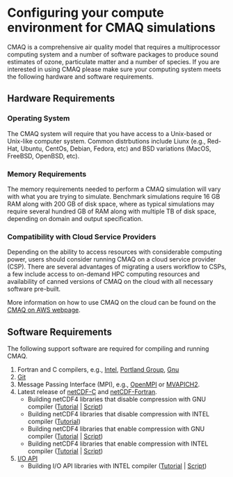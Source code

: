 # Configuring your compute environment for CMAQ simulations

CMAQ is a comprehensive air quality model that requires a multiprocessor computing system and a number of software packages to produce sound estimates of ozone, particulate matter and a number of species. If you are interested in using CMAQ please make sure your computing system meets the following hardware and software requirements. 

## Hardware Requirements

### Operating System

The CMAQ system will require that you have access to a Unix-based or Unix-like computer system. Common distrbutions include Liunx (e.g., Red-Hat, Ubuntu, CentOs, Debian, Fedora, etc) and BSD variations (MacOS, FreeBSD, OpenBSD, etc). 

### Memory Requirements 

The memory requirements needed to perform a CMAQ simulation will vary with what you are trying to simulate. Benchmark simulations require 16 GB RAM along with 200 GB of disk space, where as typical simulations may require several hundred GB of RAM along with multiple TB of disk space, depending on domain and output specification. 

### Compatibility with Cloud Service Providers

Depending on the ability to access resources with considerable computing power, users should consider running CMAQ on a cloud service provider (CSP). There are several advantages of migrating a users workflow to CSPs, a few include access to on-demand HPC computing resources and availability of canned versions of CMAQ on the cloud with all necessary software pre-built. 

More information on how to use CMAQ on the cloud can be found on the [CMAQ on AWS webpage](https://pcluster-cmaq.readthedocs.io/en/latest/).

## Software Requirements

The following support software are required for compiling and running CMAQ.

1. Fortran and C compilers, e.g., [Intel](https://software.intel.com/en-us/fortran-compilers), [Portland Group](http://www.pgroup.com), [Gnu](https://gcc.gnu.org/wiki/GFortran)
2. [Git](https://git-scm.com/book/en/v2/Getting-Started-Installing-Git)
2. Message Passing Interface (MPI), e.g., [OpenMPI](https://www.open-mpi.org) or [MVAPICH2](http://www.mcs.anl.gov/research/projects/mpich2).
3. Latest release of [netCDF-C](https://www.unidata.ucar.edu/software/netcdf/docs/getting_and_building_netcdf.html) and [netCDF-Fortran](https://www.unidata.ucar.edu/software/netcdf/docs/building_netcdf_fortran.html).
   - Building netCDF4 libraries that disable compression with GNU compiler ([Tutorial](CMAQ_UG_tutorial_build_library_gcc.md) | [Script](./scripts/gcc_11.4_install_netcdf_classic.csh))
   - Building netCDF4 libraries that disable compression with INTEL compiler ([Tutorial](CMAQ_UG_tutorial_build_library_intel.md))
   - Building netCDF4 libraries that enable compression with GNU compiler ([Tutorial](CMAQ_UG_tutorial_build_library_gcc_support_nc4.md) | [Script](./scripts/cmaq_libraries/gcc_11.4_install_netcdf_for_nc4_compression.csh))
   - Building netCDF4 libraries that enable compression with INTEL compiler ([Tutorial](CMAQ_UG_tutorial_build_library_intel_support_nc4.md) | [Script](./scripts/intel_18.2_install_netcdf_for_nc4_compression.csh))
5. [I/O API](https://www.cmascenter.org/download/software/ioapi/ioapi_3-2.cfm?DB=TRUE)
   - Building I/O API libraries with INTEL compiler ([Tutorial](CMAQ_UG_tutorial_build_library_intel_support_nc4.md) | [Script](./scripts/intel_18.2_install_netcdf_for_nc4_compression.csh))









